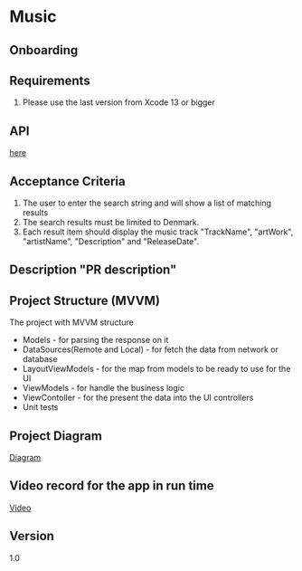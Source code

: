 # Music
## Onboarding
## Requirements
1. Please use the last version from Xcode 13 or bigger

## API
[here](https://developer.apple.com/library/archive/documentation/AudioVideo/Conceptual/iTuneSearchAPI/Searching.html#//apple_ref/doc/uid/TP40017632-CH5-SW1)

## Acceptance Criteria
1. The user to enter the search string and will show a list of matching results
2. The search results must be limited to Denmark.
3. Each result item should display the music track "TrackName", "artWork", "artistName", "Description" and "ReleaseDate".

## Description "PR description"


## Project Structure (MVVM)
The project with MVVM structure
- Models - for parsing the response on it
- DataSources(Remote and Local) - for fetch the data from network or database
- LayoutViewModels - for the map from models to be ready to use for the UI
- ViewModels - for handle the business logic
- ViewContoller - for the present the data into the UI controllers
- Unit tests

## Project Diagram
[Diagram](https://lucid.app/lucidchart/2f79dd1b-cd4c-4f80-b303-ab64ef619f95/edit?viewport_loc=-11%2C-11%2C2048%2C1203%2C0_0&invitationId=inv_81b6f980-83f1-41b3-903a-1530b7335265#)

## Video record for the app in run time
[Video](https://www.mediafire.com/file/i4t1jsdug04xzvt/Simulator+Screen+Recording+-+iPhone+14+-+2023-04-19+at+15.00.38.mp4/file)

## Version
1.0

